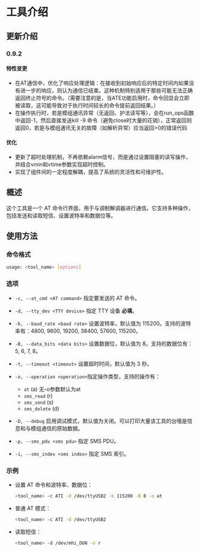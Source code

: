 # 工具介绍

## 更新介绍

### 0.9.2

#### 特性变更

- 在AT通信中，优化了响应处理逻辑：在接收到初始响应后的特定时间内如果没有进一步的响应，则认为通信已结束。这种机制特别适用于那些可能无法正确返回终止符号的命令。（需要注意的是，当ATE功能启用时，命令回显会立即被读取，这可能导致对于执行时间较长的命令提前返回结果。）
- 在操作执行时，若是模组通讯异常（无返回、护法读写等），会在run_ops函数中返回-1，然后直接发送kill -9 命令（避免close时大量的花销），正常返回则返回0，若是与模组通讯无关的故障（如解析异常）应当返回>0的错误代码

#### 优化

- 更新了超时处理机制，不再依赖alarm信号，而是通过设置阻塞的读写操作，并结合vmin和vtime参数实现超时控制。
- 实现了组件间的一定程度解耦，提高了系统的灵活性和可维护性。

## 概述

这个工具是一个 AT 命令行界面，用于与调制解调器进行通信。它支持多种操作，包括发送和读取短信、设置波特率和数据位等。

## 使用方法

### 命令格式

```bash
usage: <tool_name> [options]
```

### 选项

- `-c, --at_cmd <AT command>`
  指定要发送的 AT 命令。
- `-d, --tty_dev <TTY device>`
  指定 TTY 设备 **必填**。
- `-b, --baud_rate <baud rate>`
  设置波特率，默认值为 115200。支持的波特率有：4800, 9600, 19200, 38400, 57600, 115200。
- `-B, --data_bits <data bits>`
  设置数据位，默认值为 8。支持的数据位有：5, 6, 7, 8。
- `-t, --timeout <timeout>`
  设置超时时间，默认值为 3 秒。
- `-o, --operation <operation>`指定操作类型，支持的操作有：

  - `at` (a) 无-o参数默认为at
  - `sms_read` (r)
  - `sms_send` (s)
  - `sms_delete` (d)
- `-D, --debug`
  启用调试模式，默认值为关闭。可以打印大量该工具的台哦是信息和与模组通信的原始数据。
- `-p, --sms_pdu <sms pdu>`
  指定 SMS PDU。
- `-i, --sms_index <sms index>`
  指定 SMS 索引。

### 示例

- 设置 AT 命令和波特率、数据位：

  ```bash
  <tool_name> -c ATI -d /dev/ttyUSB2 -b 115200 -B 8 -o at
  ```
- 普通 AT 模式：

  ```bash
  <tool_name> -c ATI -d /dev/ttyUSB2
  ```
- 读取短信：

  ```bash
  <tool_name> -d /dev/mhi_DUN -o r
  ```
